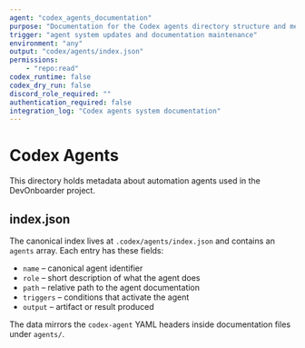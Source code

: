 ```yaml
---
agent: "codex_agents_documentation"
purpose: "Documentation for the Codex agents directory structure and metadata format"
trigger: "agent system updates and documentation maintenance"
environment: "any"
output: "codex/agents/index.json"
permissions:
    - "repo:read"
codex_runtime: false
codex_dry_run: false
discord_role_required: ""
authentication_required: false
integration_log: "Codex agents system documentation"
---
```


# Codex Agents

This directory holds metadata about automation agents used in the DevOnboarder project.

## index.json

The canonical index lives at `.codex/agents/index.json` and contains an
`agents` array. Each entry has these fields:

- `name` – canonical agent identifier
- `role` – short description of what the agent does
- `path` – relative path to the agent documentation
- `triggers` – conditions that activate the agent
- `output` – artifact or result produced

The data mirrors the `codex-agent` YAML headers inside documentation files under `agents/`.

